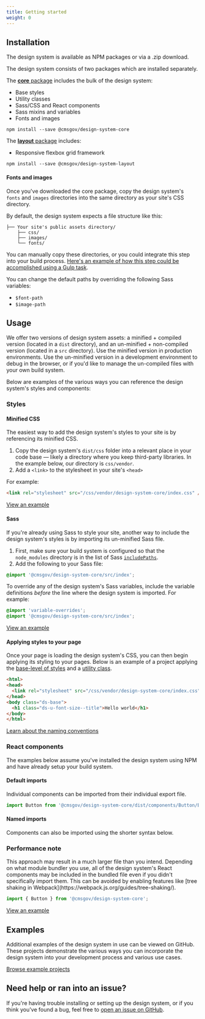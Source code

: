 ```yaml
---
title: Getting started
weight: 0
---
```


<h2 id="installation" class="ds-h2 ds-u-color--primary-darker">Installation</h2>

The design system is available as NPM packages or via a .zip download.

The design system consists of two packages which are installed separately.

The [**core** package](https://www.npmjs.com/package/@cmsgov/design-system-core) includes the bulk of the design system:

- Base styles
- Utility classes
- Sass/CSS and React components
- Sass mixins and variables
- Fonts and images

```
npm install --save @cmsgov/design-system-core
```

The [**layout** package](https://www.npmjs.com/package/@cmsgov/design-system-layout) includes:

- Responsive flexbox grid framework

```
npm install --save @cmsgov/design-system-layout
```

#### Fonts and images

Once you've downloaded the core package, copy the design system's `fonts` and `images` directories into the same directory as your site's CSS directory.

By default, the design system expects a file structure like this:

```
├── Your site's public assets directory/
    ├── css/
    ├── images/
    └── fonts/
```

You can manually copy these directories, or you could integrate this step into your build process. [Here's an example of how this step could be accomplished using a Gulp task](https://github.com/CMSgov/design-system/blob/master/examples/react-app/Gulpfile.js).

You can change the default paths by overriding the following Sass variables:

- `$font-path`
- `$image-path`

<h2 id="usage" class="ds-h2 ds-u-color--primary-darker">Usage</h2>

We offer two versions of design system assets: a minified + compiled version (located in a `dist` directory), and an un-minified + non-compiled version (located in a `src` directory). Use the minified version in production environments. Use the un-minified version in a development environment to debug in the browser, or if you'd like to manage the un-compiled files with your own build system.

Below are examples of the various ways you can reference the design system's styles and components:

### Styles

<h4 class="ds-h4 ds-u-font-size--base">Minified CSS</h4>

The easiest way to add the design system's styles to your site is by referencing its minified CSS.

1. Copy the design system's `dist/css` folder into a relevant place in your code base — likely a directory where you keep third-party libraries. In the example below, our directory is `css/vendor`.
1. Add a `<link>` to the stylesheet in your site's `<head>`

For example:

```html
<link rel="stylesheet" src="/css/vendor/design-system-core/index.css" />
```

[View an example](https://github.com/CMSgov/design-system/blob/master/examples/article/index.html)

<h4 class="ds-h4 ds-u-font-size--base">Sass</h4>

If you're already using Sass to style your site, another way to include the design system's styles is by importing its un-minified Sass file.

1. First, make sure your build system is configured so that the `node_modules` directory is in the list of Sass [`includePaths`](https://github.com/sass/node-sass#includepaths).
2. Add the following to your Sass file:
  ```css
  @import '@cmsgov/design-system-core/src/index';
  ```

To override any of the design system's Sass variables, include the variable definitions _before_ the line where the design system is imported. For example:

```css
@import 'variable-overrides';
@import '@cmsgov/design-system-core/src/index';
```

[View an example](https://github.com/CMSgov/design-system/blob/master/examples/react-app/src/index.scss)

<h4 class="ds-h4 ds-u-font-size--base">Applying styles to your page</h4>

Once your page is loading the design system's CSS, you can then begin applying its styling to your pages. Below is an example of a project applying the [base-level of styles]({{root}}/style/base) and a [utility class]({{root}}/utilities/).

```html
<html>
<head>
  <link rel="stylesheet" src="/css/vendor/design-system-core/index.css" />
</head>
<body class="ds-base">
  <h1 class="ds-u-font-size--title">Hello world</h1>
</body>
</html>
```

[Learn about the naming conventions]({{root}}/guidelines/code-conventions)

### React components

The examples below assume you've installed the design system using NPM and have already setup your build system.

<h4 class="ds-h4 ds-u-font-size--base">Default imports</h4>

Individual components can be imported from their individual export file.

```jsx
import Button from '@cmsgov/design-system-core/dist/components/Button/Button';
```

<h4 class="ds-h4 ds-u-font-size--base">Named imports</h4>

Components can also be imported using the shorter syntax below.

<div class="ds-c-alert ds-c-alert--warn ds-u-margin-bottom--2 ds-u-font-size--small">
  <div class="ds-c-alert__body">
    <h3 class="ds-c-alert__heading ds-u-font-size--base">Performance note</h3>
    <p class="ds-c-alert__text">
      This approach may result in a much larger file than you intend. Depending on what module bundler you use, all of the design system's React components may be included in the bundled file even if you didn't specifically import them. This can be avoided by enabling features like [tree shaking in Webpack](https://webpack.js.org/guides/tree-shaking/).
    </p>
  </div>
</div>

```jsx
import { Button } from '@cmsgov/design-system-core';
```

[View an example](https://github.com/CMSgov/design-system/blob/master/examples/react-app/src/index.js)

<h2 id="examples" class="ds-h2 ds-u-color--primary-darker">Examples</h2>

Additional examples of the design system in use can be viewed on GitHub. These projects demonstrate the various ways you can incorporate the design system into your development process and various use cases.

<a href="https://github.com/CMSgov/design-system/tree/master/examples/" class="ds-c-button">Browse example projects</a>

<h2 id="need-help" class="ds-h2 ds-u-color--primary-darker">Need help or ran into an issue?</h2>

If you're having trouble installing or setting up the design system, or if you think you've found a bug, feel free to [open an issue on GitHub](https://github.com/CMSgov/design-system/issues).